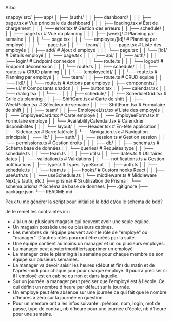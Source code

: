 Arbo

snappy/
src/
├── app/
│   ├── (auth)/
│   │   ├── dashboard/
│   │   │   ├── page.tsx               # Vue principale du dashboard
│   │   │   ├── loading.tsx            # État de chargement
│   │   │   └── error.tsx              # Gestion des erreurs
│   │   ├── schedule/
│   │   │   ├── page.tsx               # Vue du planning
│   │   │   ├── [week]/                # Planning par semaine
│   │   │   │   └── page.tsx
│   │   │   └── employee/[id]/         # Planning par employé
│   │   │       └── page.tsx
│   │   └── team/
│   │       ├── page.tsx               # Liste des employés
│   │       ├── add/                   # Ajout d'employé
│   │       │   └── page.tsx
│   │       └── [id]/                  # Détails employé
│   │           └── page.tsx
│   │
│   ├── api/
│   │   ├── auth/
│   │   │   ├── login/                 # Endpoint connexion
│   │   │   │   └── route.ts
│   │   │   └── logout/                # Endpoint déconnexion
│   │   │       └── route.ts
│   │   ├── schedule/
│   │   │   ├── route.ts              # CRUD planning
│   │   │   └── [employeeId]/
│   │   │       └── route.ts          # Planning par employé
│   │   └── team/
│   │       ├── route.ts              # CRUD équipe
│   │       └── [id]/
│   │           └── route.ts          # Actions par employé
│
├── components/
│   ├── ui/                           # Composants shadcn
│   │   ├── button.tsx
│   │   ├── calendar.tsx
│   │   ├── dialog.tsx
│   │   └── ...
│   │
│   ├── schedule/
│   │   ├── ScheduleGrid.tsx          # Grille du planning
│   │   ├── ShiftCard.tsx             # Carte de shift
│   │   ├── WeekPicker.tsx            # Sélecteur de semaine
│   │   └── ShiftForm.tsx             # Formulaire de shift
│   │
│   ├── team/
│   │   ├── EmployeeList.tsx          # Liste des employés
│   │   ├── EmployeeCard.tsx          # Carte employé
│   │   ├── EmployeeForm.tsx          # Formulaire employé
│   │   └── AvailabilityCalendar.tsx  # Calendrier disponibilités
│   │
│   └── layout/
│       ├── Header.tsx                # En-tête application
│       ├── Sidebar.tsx               # Barre latérale
│       └── Navigation.tsx            # Navigation principale
│
├── lib/
│   ├── auth/
│   │   ├── session.ts                # Gestion session
│   │   └── permissions.ts            # Gestion droits
│   │
│   ├── db/
│   │   ├── schema.ts                # Schéma base de données
│   │   └── queries/                 # Requêtes type
│   │       ├── schedule.ts
│   │       └── team.ts
│   │
│   ├── utils/
│   │   ├── dates.ts                 # Utilitaires dates
│   │   ├── validation.ts            # Validations
│   │   └── notifications.ts         # Gestion notifications
│   ├── types/             # Types TypeScript
│   │   ├── auth.ts
│   │   ├── schedule.ts
│   │   └── team.ts
│   ├── hooks/             # Custom hooks React
│   │   ├── useAuth.ts
│   │   └── useSchedule.ts
│   └── middleware.ts      # Middleware Next.js (auth, etc.)
├── prisma/               # Si utilisation de Prisma
│   └── schema.prisma    # Schéma de base de données
├── .gitignore
├── package.json
└── README.md


Peux tu me générer la script pour initialisé la bdd et/ou le schema de bdd? 

Je te remet les contraintes ici : 
- J'ai un ou plusieurs magasin qui peuvent avoir une seule équipe.
- Un magasin possède une ou plusieurs cabines. 
- Les membres de l'équipe peuvent avoir le rôle de "employé" ou "manager". D'autres rôles pourront être créés par la suite.
- Une équipe contient au moins un manager et un ou plusieurs employés.
- La manager peut ajouter/modifier/supprimer un employé.
- La manager crée le planning à la semaine pour chaque membre de son équipe sur plusieurs semaines. 
- La manager va devoir saisir les heures (début et fin) du matin et de l'après-midi pour chaque jour pour chaque employé. Il pourra préciser si il l'employé est en cabine ou non et dans laquelle. 
- Sur un journée la manager peut préciser que l'employé est à l'école. Ce qui définit un nombre d'heure par défaut sur la journée. 
- Un employé peut être absence sur une journée ce qui fait que le nombre d'heures à zéro sur la journée en question.
- Pour un membre ont a les infos suivante : prénom, nom, login, mot de passe, type de contrat, nb d'heure pour une journée d'école, nb d'heure pour une semaine.